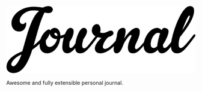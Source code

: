 ![journal](https://raw.githubusercontent.com/l0oky/journal/master/art/images/Journal.gif)

Awesome and fully extensible personal journal.
